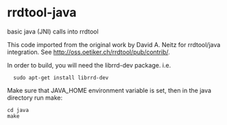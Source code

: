 # rrdtool-java
basic java (JNI) calls into rrdtool

This code imported from the original work by David A. Neitz for rrdtool/java integration. See http://oss.oetiker.ch/rrdtool/pub/contrib/.

In order to build, you will need the librrd-dev package. i.e.
```
  sudo apt-get install librrd-dev
```
Make sure that JAVA_HOME environment variable is set, then in the java directory run make:
```
cd java
make
```
